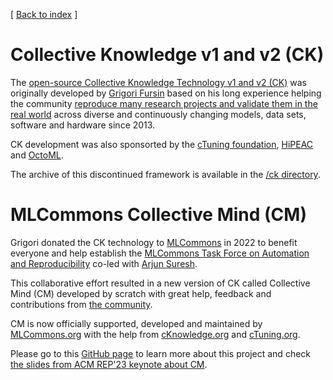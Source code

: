 ﻿[ [Back to index](README.md) ]

# Collective Knowledge v1 and v2 (CK)

The [open-source Collective Knowledge Technology v1 and v2 (CK)](https://arxiv.org/abs/2011.01149) 
was originally developed by [Grigori Fursin](https://cKnowledge.org/gfursin) 
based on his long experience helping the community [reproduce many research projects 
and validate them in the real world](https://learning.acm.org/techtalks/reproducibility)
across diverse and continuously changing models, data sets, software and hardware since 2013.

CK development was also sponsorted by the [cTuning foundation](https://cTuning.org/ae), 
[HiPEAC](https://hipeac.net) and [OctoML](https://octoml.ai).

The archive of this discontinued framework is available in the [/ck directory](../ck). 

# MLCommons Collective Mind (CM)

Grigori donated the CK technology to [MLCommons](https://mlcommons.org) in 2022 to benefit everyone and help establish
the [MLCommons Task Force on Automation and Reproducibility](taskforce.md) co-led with [Arjun Suresh](https://www.linkedin.com/in/arjunsuresh).

This collaborative effort resulted in a new version of CK called Collective Mind (CM)
developed by scratch with great help, feedback and contributions 
from [the community](https://github.com/mlcommons/ck/blob/master/CONTRIBUTING.md).

CM is now officially supported, developed and maintained by [MLCommons.org](https://mlcommons.org)
with the help from [cKnowledge.org](https://cKnowledge.org) and [cTuning.org](https://cTuning.org).

Please go to this [GitHub page](https://github.com/mlcommons/ck) to learn more about this project
and check [the slides from ACM REP'23 keynote about CM](https://doi.org/10.5281/zenodo.8105339).
